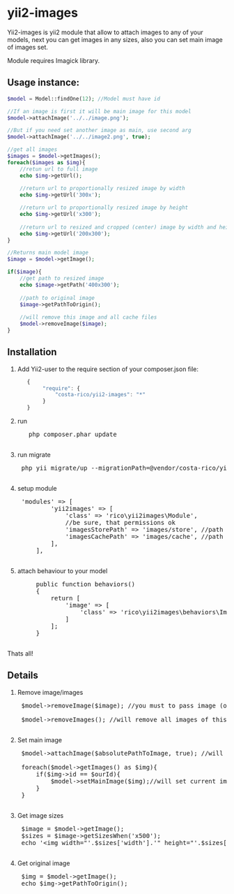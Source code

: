 yii2-images
===========
Yii2-images is yii2 module that allow to attach images to any of your models, next you can get images in any sizes, also you can set main image of images set.

Module requires Imagick library.

Usage instance:
-------------

```php
$model = Model::findOne(12); //Model must have id

//If an image is first it will be main image for this model
$model->attachImage('../../image.png');

//But if you need set another image as main, use second arg
$model->attachImage('../../image2.png', true);

//get all images
$images = $model->getImages();
foreach($images as $img){
    //retun url to full image
    echo $img->getUrl();
    
    //return url to proportionally resized image by width
    echo $img->getUrl('300x');

    //return url to proportionally resized image by height
    echo $img->getUrl('x300');
    
    //return url to resized and cropped (center) image by width and height
    echo $img->getUrl('200x300');
}

//Returns main model image
$image = $model->getImage();

if($image){
    //get path to resized image 
    echo $image->getPath('400x300');
    
    //path to original image
    $image->getPathToOrigin();
    
    //will remove this image and all cache files
    $model->removeImage($image);
}

```

Installation
-------------
1. Add Yii2-user to the require section of your composer.json file:
    ```javascript
       {
            "require": {
                "costa-rico/yii2-images": "*"
            }
       }
    ```
2. run 
    <pre>
      php composer.phar update
    </pre>

3. run migrate
    <pre>
    php yii migrate/up --migrationPath=@vendor/costa-rico/yii2-images/migrations
    </pre>

4. setup module
    <pre>
    'modules' => [
            'yii2images' => [
                'class' => 'rico\yii2images\Module',
                //be sure, that permissions ok  
                'imagesStorePath' => 'images/store', //path to origin images
                'imagesCachePath' => 'images/cache', //path to resized copies
            ],
        ],
    </pre>

5. attach behaviour to your model
    <pre>
        public function behaviors()
        {
            return [
                'image' => [
                    'class' => 'rico\yii2images\behaviors\ImageBehave',
                ]
            ];
        }
    </pre>

Thats all!

Details
-------------

1. Remove image/images
    <pre>
    $model->removeImage($image); //you must to pass image (object)
    
    $model->removeImages(); //will remove all images of this model
    </pre>

2. Set main image
    <pre>
    $model->attachImage($absolutePathToImage, true); //will attach image and make it main
    
    foreach($model->getImages() as $img){
        if($img->id == $ourId){
            $model->setMainImage($img);//will set current image main
        }
    }
    </pre>

3. Get image sizes
    <pre>
    $image = $model->getImage();
    $sizes = $image->getSizesWhen('x500');
    echo '&lt;img width="'.$sizes['width'].'" height="'.$sizes['height'].'" src="'.$image->getUrl('x500').'" />';
    </pre>

4. Get original image
    <pre>
    $img = $model->getImage();
    echo $img->getPathToOrigin();
    </pre>
